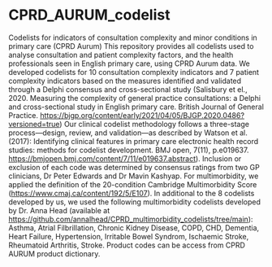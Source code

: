 # CPRD_AURUM_codelist
Codelists for indicators of consultation complexity and minor conditions in primary care (CPRD Aurum)
This repository provides all codelists used to analyse consultation and patient complexity factors, and the health professionals seen in English primary care, using CPRD Aurum data. We developed codelists for 10 consultation complexity indicators and 7 patient complexity indicators based on the measures identified and validated through a Delphi consensus and cross-sectional study (Salisbury et el., 2020. Measuring the complexity of general practice consultations: a Delphi and cross-sectional study in English primary care. British Journal of General Practice. https://bjgp.org/content/early/2021/04/05/BJGP.2020.0486?versioned=true)
Our clinical codelist methodology follows a three-stage process—design, review, and validation—as described by Watson et al. (2017): Identifying clinical features in primary care electronic health record studies: methods for codelist development. BMJ open, 7(11), p.e019637. https://bmjopen.bmj.com/content/7/11/e019637.abstract).
Inclusion or exclusion of each code was determined by consensus ratings from two GP clinicians, Dr Peter Edwards and Dr Mavin Kashyap.
For multimorbidity, we applied the definition of the 20-condition Cambridge Multimorbidity Score (https://www.cmaj.ca/content/192/5/E107). In additional to the 8 codelists developed by us, we used the following multimorbidity codelists developed by Dr. Anna Head (available at https://github.com/annalhead/CPRD_multimorbidity_codelists/tree/main): Asthma, Atrial Filbrillation, Chronic Kidney Disease, COPD, CHD, Dementia, Heart Failure, Hypertension, Irritable Bowel Syndrom, Ischaemic Stroke, Rheumatoid Arthritis, Stroke.
Product codes can be access from CPRD AURUM product dictionary.
